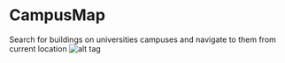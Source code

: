 # CampusMap
Search for buildings on universities campuses and navigate to them from current location
![alt tag](http://test.mjanhost.us/react_native_campus_map.gif)
